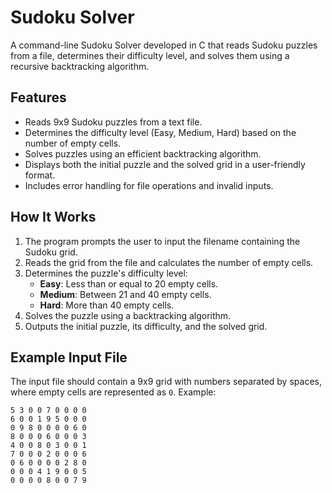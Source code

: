 # Sudoku Solver

A command-line Sudoku Solver developed in C that reads Sudoku puzzles from a file, determines their difficulty level, and solves them using a recursive backtracking algorithm. 

## Features
- Reads 9x9 Sudoku puzzles from a text file.
- Determines the difficulty level (Easy, Medium, Hard) based on the number of empty cells.
- Solves puzzles using an efficient backtracking algorithm.
- Displays both the initial puzzle and the solved grid in a user-friendly format.
- Includes error handling for file operations and invalid inputs.

## How It Works
1. The program prompts the user to input the filename containing the Sudoku grid.
2. Reads the grid from the file and calculates the number of empty cells.
3. Determines the puzzle's difficulty level:
   - **Easy**: Less than or equal to 20 empty cells.
   - **Medium**: Between 21 and 40 empty cells.
   - **Hard**: More than 40 empty cells.
4. Solves the puzzle using a backtracking algorithm.
5. Outputs the initial puzzle, its difficulty, and the solved grid.

## Example Input File
The input file should contain a 9x9 grid with numbers separated by spaces, where empty cells are represented as `0`. Example:  

```plaintext
5 3 0 0 7 0 0 0 0
6 0 0 1 9 5 0 0 0
0 9 8 0 0 0 0 6 0
8 0 0 0 6 0 0 0 3
4 0 0 8 0 3 0 0 1
7 0 0 0 2 0 0 0 6
0 6 0 0 0 0 2 8 0
0 0 0 4 1 9 0 0 5
0 0 0 0 8 0 0 7 9
